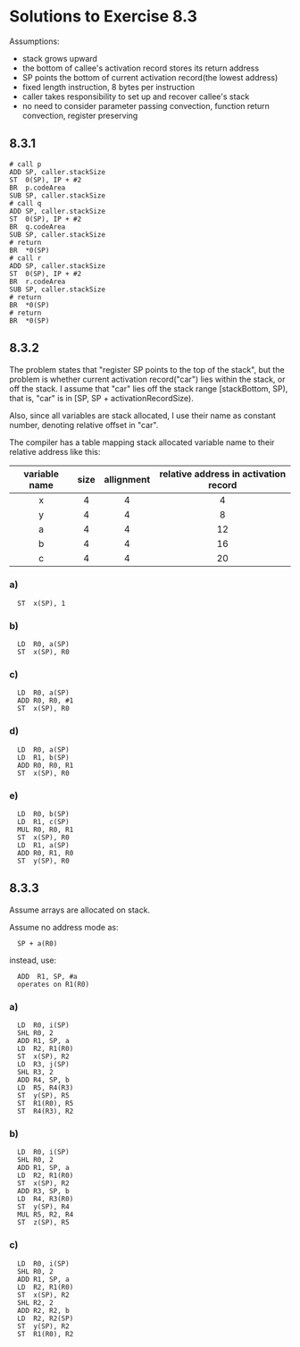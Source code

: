 # Solutions to Exercise 8.3
Assumptions:
* stack grows upward
* the bottom of callee's activation record stores its return address
* SP points the bottom of current activation record(the lowest address)
* fixed length instruction, 8 bytes per instruction
* caller takes responsibility to set up and recover callee's stack
* no need to consider parameter passing convection, function return convection, register preserving
## 8.3.1
```
# call p
ADD SP, caller.stackSize
ST  0(SP), IP + #2
BR  p.codeArea
SUB SP, caller.stackSize
# call q
ADD SP, caller.stackSize
ST  0(SP), IP + #2
BR  q.codeArea
SUB SP, caller.stackSize
# return
BR  *0(SP) 
# call r
ADD SP, caller.stackSize
ST  0(SP), IP + #2
BR  r.codeArea
SUB SP, caller.stackSize
# return
BR  *0(SP)
# return
BR  *0(SP)
```
## 8.3.2
The problem states that "register SP points to the top of the stack", but the problem is whether current activation record("car") lies within the stack, or off the stack. I assume that "car" lies off the stack range [stackBottom, SP), that is, "car" is in [SP, SP + activationRecordSize).

Also, since all variables are stack allocated, I use their name as constant number, denoting relative offset in "car".

The compiler has a table mapping stack allocated variable name to their relative address like this:

| variable name | size | allignment | relative address in activation record |
|:-------------:|:----:|:----------:|:-------------------------------------:|
| x             | 4    | 4          | 4                                     |
| y             | 4    | 4          | 8                                     |
| a             | 4    | 4          | 12                                    |
| b             | 4    | 4          | 16                                    |
| c             | 4    | 4          | 20                                    |
### a)
```
  ST  x(SP), 1
```
### b)
```
  LD  R0, a(SP)
  ST  x(SP), R0
```
### c)
```
  LD  R0, a(SP)
  ADD R0, R0, #1
  ST  x(SP), R0
```
### d)
```
  LD  R0, a(SP)
  LD  R1, b(SP)
  ADD R0, R0, R1
  ST  x(SP), R0
```
### e)
```
  LD  R0, b(SP)
  LD  R1, c(SP)
  MUL R0, R0, R1
  ST  x(SP), R0
  LD  R1, a(SP)
  ADD R0, R1, R0
  ST  y(SP), R0
```
## 8.3.3
Assume arrays are allocated on stack.

Assume no address mode as:
```
  SP + a(R0)
```
instead, use:
```
  ADD  R1, SP, #a
  operates on R1(R0)
```
### a)
```
  LD  R0, i(SP)
  SHL R0, 2
  ADD R1, SP, a
  LD  R2, R1(R0)
  ST  x(SP), R2
  LD  R3, j(SP)
  SHL R3, 2
  ADD R4, SP, b
  LD  R5, R4(R3)
  ST  y(SP), R5
  ST  R1(R0), R5
  ST  R4(R3), R2
```
### b)
```
  LD  R0, i(SP)
  SHL R0, 2
  ADD R1, SP, a
  LD  R2, R1(R0)
  ST  x(SP), R2
  ADD R3, SP, b
  LD  R4, R3(R0)
  ST  y(SP), R4
  MUL R5, R2, R4
  ST  z(SP), R5
```
### c)
```
  LD  R0, i(SP)
  SHL R0, 2
  ADD R1, SP, a
  LD  R2, R1(R0)
  ST  x(SP), R2
  SHL R2, 2
  ADD R2, R2, b
  LD  R2, R2(SP)
  ST  y(SP), R2
  ST  R1(R0), R2
```
